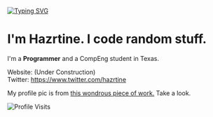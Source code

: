 [![Typing SVG](https://readme-typing-svg.herokuapp.com?font=Nanum+Gothic+Coding&duration=1500&pause=1000&color=CC0007&random=false&width=435&lines=Todo%3A+Coding+Of;Using+Computers+Today;Nothing+Tomorrow)](https://git.io/typing-svg)

# I'm Hazrtine. I code random stuff.

<div>

</div>

I'm a **Programmer** and a CompEng student in Texas.

Website: (Under Construction)
<br>
Twitter: https://www.twitter.com/hazrtine

My profile pic is from [this wondrous piece of work.](https://en.wikipedia.org/wiki/Red_Cat_Ramen) Take a look.

![Profile Visits](https://hit.yhype.me/github/profile?user_id=82059435)
